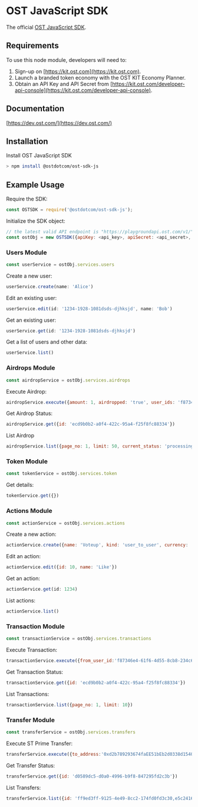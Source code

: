 # OST JavaScript SDK
The official [OST JavaScript SDK](https://dev.ost.com/).

## Requirements

To use this node module, developers will need to:
1. Sign-up on [https://kit.ost.com](https://kit.ost.com).
2. Launch a branded token economy with the OST KIT Economy Planner.
3. Obtain an API Key and API Secret from [https://kit.ost.com/developer-api-console](https://kit.ost.com/developer-api-console).

## Documentation

[https://dev.ost.com/](https://dev.ost.com/)

## Installation

Install OST JavaScript SDK

```bash
> npm install @ostdotcom/ost-sdk-js
```

## Example Usage

Require the SDK:

```node.js
const OSTSDK = require('@ostdotcom/ost-sdk-js');
```

Initialize the SDK object:

```node.js
// the latest valid API endpoint is "https://playgroundapi.ost.com/v1/", this may change in the future
const ostObj = new OSTSDK({apiKey: <api_key>, apiSecret: <api_secret>, apiEndpoint: <api_endpoint>});
```

### Users Module 

```node.js
const userService = ostObj.services.users
```

Create a new user:

```node.js
userService.create(name: 'Alice')
```

Edit an existing user:

```node.js
userService.edit(id: '1234-1928-1081dsds-djhksjd', name: 'Bob')
```

Get an existing user:

```node.js
userService.get(id: '1234-1928-1081dsds-djhksjd')
```

Get a list of users and other data:

```node.js
userService.list()
```

### Airdrops Module 

```node.js
const airdropService = ostObj.services.airdrops
```

Execute Airdrop:

```node.js
airdropService.execute({amount: 1, airdropped: 'true', user_ids: 'f87346e4-61f6-4d55-8cb8-234c65437b01'})
```

Get Airdrop Status:

```node.js
airdropService.get({id: 'ecd9b0b2-a0f4-422c-95a4-f25f8fc88334'})
```

List Airdrop

```node.js
airdropService.list({page_no: 1, limit: 50, current_status: 'processing,complete'})
```


### Token Module 

```node.js
const tokenService = ostObj.services.token
```

Get details:

```node.js
tokenService.get({})
```

### Actions Module 


```node.js
const actionService = ostObj.services.actions
```

Create a new action:

```node.js
actionService.create({name: 'Voteup', kind: 'user_to_user', currency: 'USD', arbitrary_amount: false, amount: 1.01, commission_percent: 1}) 
```

Edit an action:

```node.js
actionService.edit({id: 10, name: 'Like'})
```

Get an action:

```node.js
actionService.get(id: 1234)
```

List actions:

```node.js
actionService.list()
```

### Transaction Module 

```node.js
const transactionService = ostObj.services.transactions
```

Execute Transaction:

```node.js
transactionService.execute({from_user_id:'f87346e4-61f6-4d55-8cb8-234c65437b01', to_user_id:'c07bd853-e893-4400-b7e8-c358cfa05d85', action_id:'20145'})
```

Get Transaction Status:

```node.js
transactionService.get({id: 'ecd9b0b2-a0f4-422c-95a4-f25f8fc88334'})
```

List Transactions:

```node.js
transactionService.list({page_no: 1, limit: 10})
```

### Transfer Module 

```node.js
const transferService = ostObj.services.transfers
```

Execute ST Prime Transfer:

```node.js
transferService.execute({to_address:'0xd2b789293674faEE51bEb2d0338d15401dEbfdE3', amount:1})
```

Get Transfer Status:

```node.js
transferService.get({id: 'd0589dc5-d0a0-4996-b9f8-847295fd2c3b'})
```

List Transfers:

```node.js
transferService.list({id: 'ff9ed3ff-9125-4e49-8cc2-174fd0fd3c30,e5c24167-a3b2-4073-a064-6a7fcdb13be8'})
```